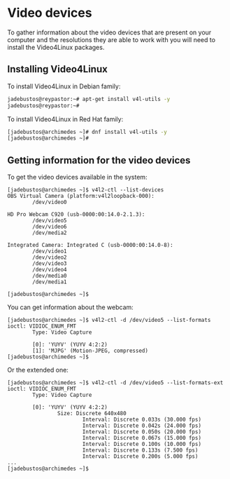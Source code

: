 # Video devices

To gather information about the video devices that are present on your computer and the resolutions they are able to work with you will need to install the Video4Linux packages.

## Installing Video4Linux

To install Video4Linux in Debian family:

```bash
jadebustos@reypastor:~# apt-get install v4l-utils -y
jadebustos@reypastor:~#
```

To install Video4Linux in Red Hat family:

```bash
[jadebustos@archimedes ~]# dnf install v4l-utils -y
[jadebustos@archimedes ~]#
```

## Getting information for the video devices

To get the video devices available in the system:

```console
[jadebustos@archimedes ~]$ v4l2-ctl --list-devices
OBS Virtual Camera (platform:v4l2loopback-000):
        /dev/video0

HD Pro Webcam C920 (usb-0000:00:14.0-2.1.3):
        /dev/video5
        /dev/video6
        /dev/media2

Integrated Camera: Integrated C (usb-0000:00:14.0-8):
        /dev/video1
        /dev/video2
        /dev/video3
        /dev/video4
        /dev/media0
        /dev/media1

[jadebustos@archimedes ~]$
```

You can get information about the webcam:

```console
[jadebustos@archimedes ~]$ v4l2-ctl -d /dev/video5 --list-formats
ioctl: VIDIOC_ENUM_FMT
        Type: Video Capture

        [0]: 'YUYV' (YUYV 4:2:2)
        [1]: 'MJPG' (Motion-JPEG, compressed)
[jadebustos@archimedes ~]$
```
Or the extended one:

```console
[jadebustos@archimedes ~]$ v4l2-ctl -d /dev/video5 --list-formats-ext
ioctl: VIDIOC_ENUM_FMT
        Type: Video Capture

        [0]: 'YUYV' (YUYV 4:2:2)
                Size: Discrete 640x480
                        Interval: Discrete 0.033s (30.000 fps)
                        Interval: Discrete 0.042s (24.000 fps)
                        Interval: Discrete 0.050s (20.000 fps)
                        Interval: Discrete 0.067s (15.000 fps)
                        Interval: Discrete 0.100s (10.000 fps)
                        Interval: Discrete 0.133s (7.500 fps)
                        Interval: Discrete 0.200s (5.000 fps)
...
[jadebustos@archimedes ~]$
```